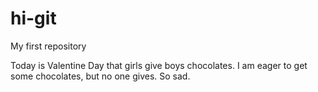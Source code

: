 # hi-git
My first repository

Today is Valentine Day that girls give boys chocolates.
I am eager to get some chocolates, but no one gives. So sad.
